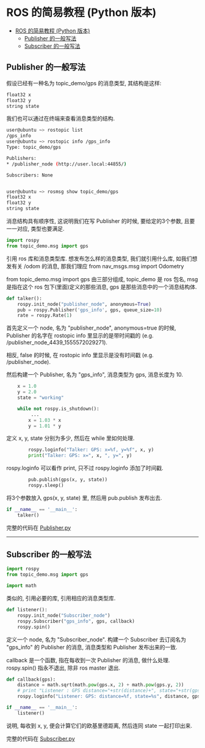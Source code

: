 # ROS 的简易教程 (Python 版本)

- [ROS 的简易教程 (Python 版本)](#ros-%E7%9A%84%E7%AE%80%E6%98%93%E6%95%99%E7%A8%8B-python-%E7%89%88%E6%9C%AC)
  - [Publisher 的一般写法](#publisher-%E7%9A%84%E4%B8%80%E8%88%AC%E5%86%99%E6%B3%95)
  - [Subscriber 的一般写法](#subscriber-%E7%9A%84%E4%B8%80%E8%88%AC%E5%86%99%E6%B3%95)

## Publisher 的一般写法

假设已经有一种名为 topic_demo/gps 的消息类型, 其结构是这样:

```cpp
float32 x
float32 y
string state
```

我们也可以通过在终端来查看消息类型的结构.

```bash
user@ubuntu ~> rostopic list
/gps_info
user@ubuntu ~> rostopic info /gps_info
Type: topic_demo/gps

Publishers: 
* /publisher_node (http://user.local:44855/)

Subscribers: None


user@ubuntu ~> rosmsg show topic_demo/gps
float32 x
float32 y
string state
```

消息结构具有顺序性, 这说明我们在写 Publisher 的时候, 要给定的3个参数, 且要一一对应, 类型也要满足.

```python
import rospy
from topic_demo.msg import gps
```

引用 ros 库和消息类型库. 想发布怎么样的消息类型, 我们就引用什么库, 如我们想发有关 /odom 的消息, 那我们理应 from nav_msgs.msg import Odometry

from topic_demo.msg import gps 由三部分组成, topic_demo 是 ros 包名, msg 是指在这个 ros 包下(里面)定义的那些消息, gps 是那些消息中的一个消息结构体.

```python
def talker():
    rospy.init_node("publisher_node", anonymous=True)
    pub = rospy.Publisher('gps_info', gps, queue_size=10)
    rate = rospy.Rate(1)
```

首先定义一个 node, 名为 "publisher_node", anonymous=true 的时候, Publisher 的名字在 rostopic info 里显示的是带时间戳的 (e.g. /publisher_node_4439_1555572029271).

相反, false 的时候, 在 rostopic info 里显示是没有时间戳 (e.g. /publisher_node).

然后构建一个 Publisher, 名为 "gps_info", 消息类型为 gps, 消息长度为 10.

```python
    x = 1.0
    y = 2.0
    state = "working"

    while not rospy.is_shutdown():
         ...
        x = 1.03 * x
        y = 1.01 * y
```

定义 x, y, state 分别为多少, 然后在 while 里如何处理.

```python
        rospy.loginfo("Talker: GPS: x=%f, y=%f", x, y)
        print("Talker: GPS: x=", x, ", y=", y)
```

rospy.loginfo 可以看作 print, 只不过 rospy.loginfo 添加了时间戳.

```python
        pub.publish(gps(x, y, state))
        rospy.sleep()
```

将3个参数放入 gps(x, y, state) 里, 然后用 pub.publish 发布出去.

```python
if __name__ == '__main__':
    talker()
```

完整的代码在 [Publisher.py](https://github.com/yikangGu/ICRA2019/blob/master/Docs/src/topic_demo/src/Publisher.py)

---

## Subscriber 的一般写法

```python
import rospy
from topic_demo.msg import gps

import math
```

类似的, 引用必要的库, 引用相应的消息类型库.

``` python
def listener():
    rospy.init_node("Subscriber_node")
    rospy.Subscriber("gps_info", gps, callback)
    rospy.spin()
```

定义一个 node, 名为 "Subscriber_node".
构建一个 Subscriber 去订阅名为 "gps_info" 的 Publisher 的消息, 消息类型和 Publisher 发布出来的一致.

callback 是一个函数, 指在每收到一次 Publisher 的消息, 做什么处理.
rospy.spin() 指永不退出, 除非 ros master 退出.

```python
def callback(gps):
    distance = math.sqrt(math.pow(gps.x, 2) + math.pow(gps.y, 2))
    # print "Listener : GPS distance="+str(distance)+", state="+str(gps.state)
    rospy.loginfo("Listener: GPS: distance=%f, state=%s", distance, gps.state)

if __name__ == '__main__':
    listener()
```

说明, 每收到 x, y, 便会计算它们的欧基里德距离, 然后连同 state 一起打印出来.

完整的代码在 [Subscriber.py](https://github.com/yikangGu/ICRA2019/blob/master/Docs/src/topic_demo/src/Subscriber.py)
